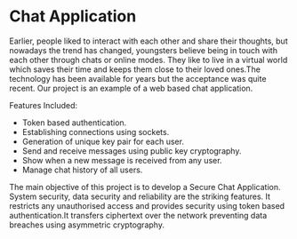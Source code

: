 # Chat Application
Earlier, people liked to interact with each other and share their thoughts, but nowadays the trend has changed, youngsters believe being in touch with each other through chats or online modes. They like to live in a virtual world which saves their time and keeps them close to their loved ones.The technology has been available for years but the acceptance was quite recent. Our project is an example of a web based chat application.

Features Included:
- Token based authentication.
- Establishing connections using sockets.
- Generation of unique key pair for each user.
- Send and receive messages using public key cryptography.
- Show when a new message is received from any user.
- Manage chat history of all users.

The main objective of this project is to develop a Secure Chat Application. System security, data security and reliability are the striking features.
It restricts any unauthorised access and provides security using token based authentication.It transfers ciphertext over the network preventing 
data breaches using asymmetric cryptography.
